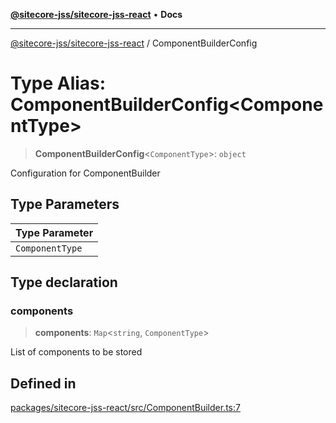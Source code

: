 [**@sitecore-jss/sitecore-jss-react**](../README.md) • **Docs**

***

[@sitecore-jss/sitecore-jss-react](../README.md) / ComponentBuilderConfig

# Type Alias: ComponentBuilderConfig\<ComponentType\>

> **ComponentBuilderConfig**\<`ComponentType`\>: `object`

Configuration for ComponentBuilder

## Type Parameters

| Type Parameter |
| ------ |
| `ComponentType` |

## Type declaration

### components

> **components**: `Map`\<`string`, `ComponentType`\>

List of components to be stored

## Defined in

[packages/sitecore-jss-react/src/ComponentBuilder.ts:7](https://github.com/Sitecore/jss/blob/5339c2cb4c0027629b555d24ea7cc930965853fe/packages/sitecore-jss-react/src/ComponentBuilder.ts#L7)
